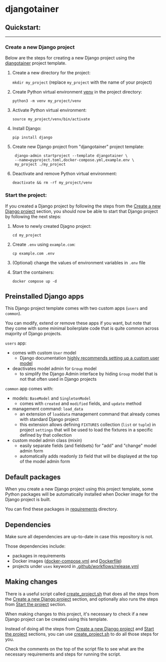 # djangotainer

## Quickstart:

---

### Create a new Django project

Below are the steps for creating a new Django project using the
[djangotainer](https://github.com/roknicmilos/djangotainer) project
template.

1. Create a new directory for the project:

   `mkdir my_project`
   (replace `my_project` with the name of your project)

2. Create Python virtual environment [venv](https://docs.python.org/3/library/venv.html) in the project directory:

   `python3 -m venv my_project/venv`

3. Activate Python virtual environment:

   `source my_project/venv/bin/activate`

4. Install Django:

   `pip install django`

5. Create new Django project from "djangotainer" project template:

   ```shell
    django-admin startproject --template djangotainer \
    --name=pyproject.toml,docker-compose.yml,example.env \
    my_project ./my_project
   ```

6. Deactivate and remove Python virtual environment:

   `deactivate && rm -rf my_project/venv`

### Start the project:

If you created a Django project by following the steps from the
[Create a new Django project](#create-a-new-django-project) section,
you should now be able to start that Django project by following the
next steps:

1. Move to newly created Djagno project:

   `cd my_project`

2. Create `.env` using `example.com`:

   `cp example.com .env`

3. (Optional) change the values of environment variables in `.env` file

4. Start the containers:

   `docker compose up -d`

## Preinstalled Django apps

This Django project template comes with two custom apps
(`users` and `common`).

You can modify, extend or remove these apps if you want,
but note that they come with some minimal boilerplate code
that is quite common across majority of Django projects.

`users` app:

- comes with custom `User` model
  - Django documentation [highly recommends setting up a
    custom user model](https://docs.djangoproject.com/en/4.2/topics/auth/customizing/#using-a-custom-user-model-when-starting-a-project)
- deactivates model admin for `Group` model
  - to simplify the Django Admin interface by hiding `Group`
    model that is not that often used in Django projects

`common` app comes with:

- models: `BaseModel` and `SingletonModel`
  - comes with `created` and `modified` fields, and `update` method
- management command: `load_data`
  - an extension of `loaddata` management command that
    already comes with standard Django project
  - this extension allows defining `FIXTURES` collection
    (`list` or `tuple`) in project `settings` that will be used to
    load the fixtures in a specific defined by that collection
- custom model admin class (mixin)
  - easily separate fields (and fieldsets) for "add" and "change"
    model admin form
  - automatically adds readonly `ID` field that will be displayed at
    the top of the model admin form

## Default packages

When you create a new Django project using this project template,
some Python packages will be automatically installed when Docker
image for the Django project is built.

You can find these packages in [requirements](requirements) directory.

## Dependencies

Make sure all dependencies are up-to-date in case this repository
is not.

Those dependencies include:

- packages in requirements
- Docker images ([docker-compose.yml](docker-compose.yml)
  and [Dockerfile](Dockerfile))
- projects under `uses` keyword in [.github/workflows/release.yml](.github/workflows/release.yml)

## Making changes

There is a useful script called [create_project.sh](scripts/create_project.sh)
that does all the steps from the [Create a new Django project](#create-a-new-django-project)
section, and optionally also runs the steps from [Start the project](#start-the-project)
section.

When making changes to this project, it's necessary to check
if a new Django project can be created using this template.

Instead of doing all the steps from [Create a new Django project](#create-a-new-django-project)
and [Start the project](#start-the-project) sections, you can
use [create_project.sh](scripts/create_project.sh) to do all those
steps for you.

Check the comments on the top of the script file to see what are the
necessary requirements and steps for running the script.
